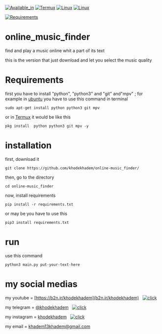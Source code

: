 
[![Available_in](https://img.shields.io/badge/-Available%20in-555)]()
[![Termux](https://img.shields.io/badge/-TERMUX-blue)](https://play.google.com/store/apps/details?id=com.termux&hl=en_US&gl=US)
[![Linux](https://img.shields.io/badge/-LINUX-blue)](https://ubuntu.com/)
[![Linux](https://img.shields.io/badge/-WINDOWS-blue)](https://www.microsoft.com/en-us/windows)



[![Requirements](https://img.shields.io/badge/Requirements-python3%20%2F%20git-blue)]()






# online_music_finder
find and play a music online whit a part of its text

this is the version that just download and let you select the music quality

# Requirements

first you have to install "python", "python3" and "git" and"mpv" ; for example in [ubuntu](ubuntu.com) you have to use this command in terminal

    sudo apt-get install python python3 git mpv
or in [Termux](https://play.google.com/store/apps/details?id=com.termux&hl=en_US&gl=US) it would be like this
    
    pkg install  python python3 git mpv -y


# installation
first, download it

    git clone https://github.com/khodekhadem/online-music_finder/

then, go to the directory

    cd online-music_finder

now, install requirements

    pip install -r requirements.txt

or may be you have to use this

    pip3 install requirements.txt

# run

use this command

    python3 main.py put-your-text-here


# my social medias


my youtube = [https://b2n.ir/khodekhadem](b2n.ir/khodekhadem)  &nbsp;  [![click](https://img.shields.io/badge/-click%20!-420ACD)](https://b2n.ir/khodekhadem)

my telegram = [@khodekhadem](https://t.me/khodekhadem)  &nbsp;  [![click](https://img.shields.io/badge/-click%20!-420ACD)](https://t.me/khodekhadem)

my instagram = [khodekhadem](www.instagram.com/khodekhadem)  &nbsp;  [![click](https://img.shields.io/badge/-click%20!-420ACD)](https://www.instagram.com/khodekhadem)

my email = khadem13khadem@gmail.com

